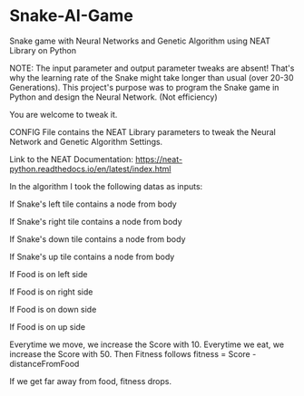 # Snake-AI-Game
Snake game with Neural Networks and Genetic Algorithm using NEAT Library on Python

NOTE: The input parameter and output parameter tweaks are absent! That's why the learning rate of the Snake might take longer than usual (over 20-30 Generations). This project's purpose was to program the Snake game in Python and design the Neural Network. (Not efficiency)

You are welcome to tweak it.

CONFIG File contains the NEAT Library parameters to tweak the Neural Network and Genetic Algorithm Settings. 

Link to the NEAT Documentation: https://neat-python.readthedocs.io/en/latest/index.html

In the algorithm I took the following datas as inputs: 

If Snake's left tile contains a node from body 

If Snake's right tile contains a node from body

If Snake's down tile contains a node from body

If Snake's up tile contains a node from body

If Food is on left side

If Food is on right side

If Food is on down side

If Food is on up side


Everytime we move, we increase the Score with 10.
Everytime we eat, we increase the Score with 50.
Then Fitness follows fitness = Score - distanceFromFood

If we get far away from food, fitness drops.
